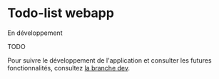 # Todo-list webapp

En développement

TODO

Pour suivre le développement de l'application et consulter les futures fonctionnalités, consultez <a href="../../tree/dev">la branche dev</a>.
